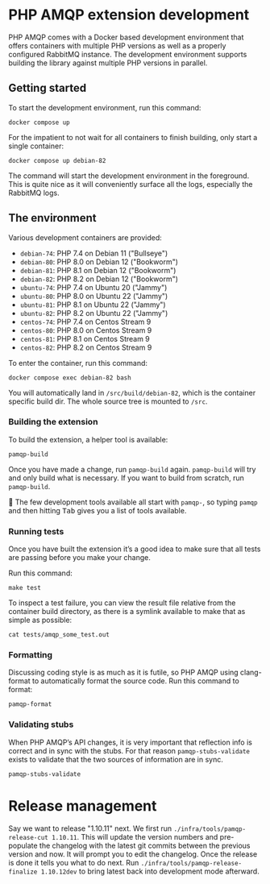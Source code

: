 # PHP AMQP extension development

PHP AMQP comes with a Docker based development environment that offers containers with multiple PHP versions as well
as a properly configured RabbitMQ instance. The development environment supports building the library against multiple
PHP versions in parallel.

## Getting started

To start the development environment, run this command:

```commandline
docker compose up
```

For the impatient to not wait for all containers to finish building, only start a single container:

```commandline
docker compose up debian-82
```

The command will start the development environment in the foreground. This is quite nice as it will conveniently surface
all the logs, especially the RabbitMQ logs.

## The environment

Various development containers are provided:

- `debian-74`: PHP 7.4 on Debian 11 ("Bullseye")
- `debian-80`: PHP 8.0 on Debian 12 ("Bookworm")
- `debian-81`: PHP 8.1 on Debian 12 ("Bookworm")
- `debian-82`: PHP 8.2 on Debian 12 ("Bookworm")
- `ubuntu-74`: PHP 7.4 on Ubuntu 20 ("Jammy")
- `ubuntu-80`: PHP 8.0 on Ubuntu 22 ("Jammy")
- `ubuntu-81`: PHP 8.1 on Ubuntu 22 ("Jammy")
- `ubuntu-82`: PHP 8.2 on Ubuntu 22 ("Jammy")
- `centos-74`: PHP 7.4 on Centos Stream 9
- `centos-80`: PHP 8.0 on Centos Stream 9
- `centos-81`: PHP 8.1 on Centos Stream 9
- `centos-82`: PHP 8.2 on Centos Stream 9

To enter the container, run this command:

```
docker compose exec debian-82 bash
```

You will automatically land in `/src/build/debian-82`, which is the container specific build dir. The whole source
tree is mounted to `/src`.

### Building the extension

To build the extension, a helper tool is available:

```commandline
pamqp-build
```

Once you have made a change, run `pamqp-build` again. `pamqp-build` will try and only build what is necessary. If you
want to build from scratch, run `pamqp-build`.

🧠 The few development tools available all start with `pamqp-`, so typing `pamqp` and then hitting <kbd>Tab</kbd>
gives you a list of tools available.

### Running tests

Once you have built the extension it’s a good idea to make sure that all tests are passing before you make your change.

Run this command:

```commandline
make test
```

To inspect a test failure, you can view the result file relative from the container build directory, as there is a
symlink available to make that as simple as possible:

```commandline
cat tests/amqp_some_test.out
```

### Formatting

Discussing coding style is as much as it is futile, so PHP AMQP using clang-format to automatically format the source
code. Run this command to format:

```commandline
pamqp-format
```

### Validating stubs

When PHP AMQP’s API changes, it is very important that reflection info is correct and in sync with the stubs. For that
reason `pamqp-stubs-validate` exists to validate that the two sources of information are in sync.

```commandline
pamqp-stubs-validate
```

# Release management

Say we want to release "1.10.11" next. We first run `./infra/tools/pamqp-release-cut 1.10.11`. This will update the
version numbers and pre-populate the changelog with the latest git commits between the previous version and now. It will
prompt you to edit the changelog. Once the release is done it tells you what to do next.
Run `./infra/tools/pamqp-release-finalize 1.10.12dev` to bring latest back into development mode afterward.
